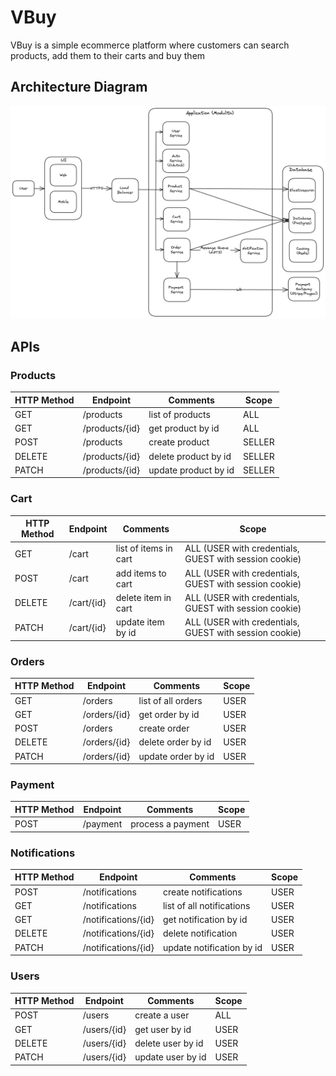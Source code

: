 # VBuy
VBuy is a simple ecommerce platform where customers can search products, add them to their carts and buy them

## Architecture Diagram
![VBuy Architecture Diagram](images/VBuy.png)

## APIs
### Products

| HTTP Method | Endpoint | Comments | Scope |
| --- | --- | --- | --- |
| GET | /products | list of products | ALL |
| GET | /products/{id} | get product by id | ALL |
| POST | /products | create product | SELLER |
| DELETE | /products/{id} | delete product by id | SELLER |
| PATCH | /products/{id} | update product by id | SELLER |

### Cart

| HTTP Method | Endpoint | Comments | Scope |
| --- | --- | --- | --- |
| GET | /cart | list of items in cart | ALL (USER with credentials, GUEST with session cookie) |
| POST | /cart | add items to cart | ALL (USER with credentials, GUEST with session cookie) |
| DELETE | /cart/{id} | delete item in cart | ALL (USER with credentials, GUEST with session cookie) |
| PATCH | /cart/{id} | update item by id | ALL (USER with credentials, GUEST with session cookie) |

### Orders

| HTTP Method | Endpoint | Comments | Scope |
| --- | --- | --- | --- |
| GET | /orders | list of all orders | USER |
| GET | /orders/{id} | get order by id | USER |
| POST | /orders | create order | USER |
| DELETE | /orders/{id} | delete order by id | USER |
| PATCH | /orders/{id} | update order by id | USER |

### Payment

| HTTP Method | Endpoint | Comments | Scope |
| --- | --- | --- | --- |
| POST | /payment | process a payment | USER |

### Notifications

| HTTP Method | Endpoint | Comments | Scope |
| --- | --- | --- | --- |
| POST | /notifications | create notifications | USER |
| GET | /notifications | list of all notifications | USER |
| GET | /notifications/{id} | get notification by id | USER |
| DELETE | /notifications/{id} | delete notification | USER |
| PATCH | /notifications/{id} | update notification by id | USER |

### Users

| HTTP Method | Endpoint | Comments | Scope |
| --- | --- | --- | --- |
| POST | /users | create a user | ALL |
| GET | /users/{id} | get user by id | USER |
| DELETE | /users/{id} | delete user by id | USER |
| PATCH | /users/{id} | update user by id | USER |
